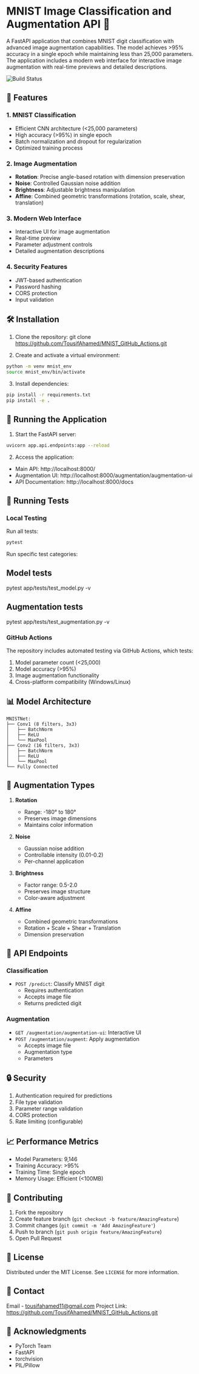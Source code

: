 # MNIST Image Classification and Augmentation API 🚀

A FastAPI application that combines MNIST digit classification with advanced image augmentation capabilities. The model achieves >95% accuracy in a single epoch while maintaining less than 25,000 parameters. The application includes a modern web interface for interactive image augmentation with real-time previews and detailed descriptions.

![Build Status](https://img.shields.io/badge/build-passing-brightgreen.svg)


## 🌟 Features

### 1. MNIST Classification
- Efficient CNN architecture (<25,000 parameters)
- High accuracy (>95%) in single epoch
- Batch normalization and dropout for regularization
- Optimized training process

### 2. Image Augmentation
- **Rotation**: Precise angle-based rotation with dimension preservation
- **Noise**: Controlled Gaussian noise addition
- **Brightness**: Adjustable brightness manipulation
- **Affine**: Combined geometric transformations (rotation, scale, shear, translation)

### 3. Modern Web Interface
- Interactive UI for image augmentation
- Real-time preview
- Parameter adjustment controls
- Detailed augmentation descriptions

### 4. Security Features
- JWT-based authentication
- Password hashing
- CORS protection
- Input validation

## 🛠️ Installation

1. Clone the repository: 
git clone https://github.com/TousifAhamed/MNIST_GitHub_Actions.git


2. Create and activate a virtual environment:
```bash
python -m venv mnist_env
source mnist_env/bin/activate
```

3. Install dependencies:
```bash
pip install -r requirements.txt
pip install -e .
```

## 🚀 Running the Application

1. Start the FastAPI server:
```bash
uvicorn app.api.endpoints:app --reload
```

2. Access the application:
- Main API: http://localhost:8000/
- Augmentation UI: http://localhost:8000/augmentation/augmentation-ui
- API Documentation: http://localhost:8000/docs

## 🧪 Running Tests

### Local Testing

Run all tests:
```bash
pytest
```

Run specific test categories:

## Model tests
pytest app/tests/test_model.py -v
## Augmentation tests
pytest app/tests/test_augmentation.py -v


### GitHub Actions

The repository includes automated testing via GitHub Actions, which tests:
1. Model parameter count (<25,000)
2. Model accuracy (>95%)
3. Image augmentation functionality
4. Cross-platform compatibility (Windows/Linux)

## 📊 Model Architecture
```
MNISTNet:
├── Conv1 (8 filters, 3x3)
│   ├── BatchNorm
│   ├── ReLU
│   └── MaxPool
├── Conv2 (16 filters, 3x3)
│   ├── BatchNorm
│   ├── ReLU
│   └── MaxPool
└── Fully Connected
```

## 🎨 Augmentation Types

1. **Rotation**
   - Range: -180° to 180°
   - Preserves image dimensions
   - Maintains color information

2. **Noise**
   - Gaussian noise addition
   - Controllable intensity (0.01-0.2)
   - Per-channel application

3. **Brightness**
   - Factor range: 0.5-2.0
   - Preserves image structure
   - Color-aware adjustment

4. **Affine**
   - Combined geometric transformations
   - Rotation + Scale + Shear + Translation
   - Dimension preservation

## 🔧 API Endpoints

### Classification
- `POST /predict`: Classify MNIST digit
  - Requires authentication
  - Accepts image file
  - Returns predicted digit

### Augmentation
- `GET /augmentation/augmentation-ui`: Interactive UI
- `POST /augmentation/augment`: Apply augmentation
  - Accepts image file
  - Augmentation type
  - Parameters

## 🔒 Security

1. Authentication required for predictions
2. File type validation
3. Parameter range validation
4. CORS protection
5. Rate limiting (configurable)

## 📈 Performance Metrics

- Model Parameters: 9,146
- Training Accuracy: >95%
- Training Time: Single epoch
- Memory Usage: Efficient (<100MB)

## 🤝 Contributing

1. Fork the repository
2. Create feature branch (`git checkout -b feature/AmazingFeature`)
3. Commit changes (`git commit -m 'Add AmazingFeature'`)
4. Push to branch (`git push origin feature/AmazingFeature`)
5. Open Pull Request

## 📝 License

Distributed under the MIT License. See `LICENSE` for more information.

## 📧 Contact

Email - tousifahamed11@gmail.com
Project Link: https://github.com/TousifAhamed/MNIST_GitHub_Actions.git

## 🙏 Acknowledgments

- PyTorch Team
- FastAPI
- torchvision
- PIL/Pillow

